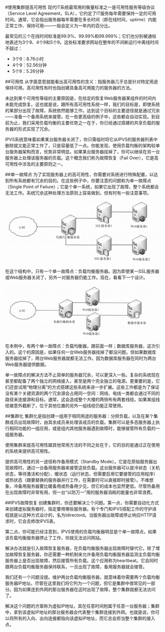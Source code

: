 #使用集群提高可用性
现代IT系统最常用的衡量标准之一是可用性服务等级协议（Service Level Agreement，SLA），它约定了IT服务每年需要保持一定的可用时间。通常，它会指出服务器每年需要在多长时间（即在线时间，uptime）内能正常工作、保持可用——一般会定义为一年内的百分比。

最常见的三个在线时间标准是99.9%、99.99%和99.999%；它们也分别被通俗地表述为3个9、4个9和5个9。这些标准要求网站在整年的不间断运行中离线时间不超过：

- 3个9：8.76小时
- 4个9：52.56分钟
- 5个9：5.26分钟

##可用性
从字面意思就能看出高可用性的含义：指服务器几乎总是针对特定用途保持可用。高可用性有时也指创建具备高可用能力的服务器的方法。

未达到某个可用性等级的主要原因是，在给定的恢复Web服务器某组件的时间内未能完成恢复。这也就是说，跟所有高可用性系统一样，我们的目标是，即使系统的某部分出现了故障，系统依然能够工作。达到这个目标的主要途径就是通过冗余——准备一个备用系统来接管。在一些更高级的例子中，这些都会自动实现。到目前为止，我们采用负载均衡的主要优势之一在于，你已经通过搭建的共享负载的服务器的形式实现了冗余。

IPVS系统意味着如果某台服务器关闭了，你只需临时将它从IPVS的服务器列表中删除就又能正常工作了，只是容量低了一点。你能发现，使用负载均衡的架构较单台服务器架构而言，优势非常明显。如果某台服务器挂掉了，你可以继续在另一台服务器上处理该服务器的负载。这个概念我们称为故障恢复（Fail Over），它是高可用性中涉及的主要原则之一。

##单一故障点
为了实现服务器上的高可用性，你需要对系统进行特殊配置，以达到所有系统都有冗余的目的。在这些例子中，你要注意的问题称为单一故障点（Single Point of Failure）；它是个单一系统，如果它出现了故障，整个系统都会无法工作。系统冗余这种处理方法原则上容易做到，但有时有一些注意事项。

![](../images/12.01.png)

在这个结构中，只有一个单一故障点：负载均衡服务器。因为即使某一SSL服务器或Web服务器关闭了，另外一对服务器仍能工作。现在，看看下一个设计。

![](../images/12.02.png)

在本例中，有两个单一故障点：负载均衡器，跟前面一样；数据库服务器，这次引入的。这个的原因是，如果任何一台Web服务器挂掉了都没问题。但如果数据库服务器挂掉了，两台Web服务器就都无法工作。因为数据库服务器在同时为两台Web服务器提供数据。

单一故障点的解决方法不止简单的服务器冗余，可以更深入一些。复杂的系统现在甚至都配备了两个独立的网络接入，甚至是两个完全独立的电源。更重要的是，它们还尝试用“物理分离”的方式搭建这些系统来进一步扩展。这些工作都是为了保证没有某个关键资源的两个冗余源会占用同一空间：网线、电线一类都会通过不同的路径来连接源和目标。通常，这会造成整个大楼的两侧布有两套线缆。如果某组线缆被意外截断了，位于其他位置的另外一组线缆仍能正常使用。

##集群化
集群化是指创建一组用于相同用途的服务器：分担负载，以及在某个集群成员出现故障时，由其余成员来处理该成员的负载。集群可以是多态服务器上执行相同功能的一组应用，或是组内其他服务器遇到故障时，能够接管所有负载的一组服务器。

使用集群来提高可用性跟其他常用方法的不同之处在于，它的目的是通过正在使用的系统来提供高可用性。

提供高可用性的另一途径称作备用模式（Standby Mode）。它是在原始服务器出现故障时，通过一台备用服务器来接管这些负载。这台服务器可以是冷状态（关机状态，等待激活和分配）、暖状态（运行状态，但需要启用它要接管的应用程序）或热状态（跟要替换的服务器并行工作，在需要时可以直接即时接管）。不难想象，冷备用服务器要比暖备用或热备用少见，但它的成本也显然更低。尽管热备用在出现故障时非常有用，但一台“以防万一”用的服务器消耗的能量也非常浪费。

##IPVS故障恢复
创建集群时，你还要解决三个问题。第一点，你需要自动化方式来创建虚拟服务器时，指定要用哪些服务器。有个专门和IPVS搭配工作的守护进程就是以这种方式设计的，名为ldirectord。当服务器出故障或停止响应HTTP请求时，它会去修改IPVS表。

第二点，你可能已经注意到，IPVS使用的负载均衡器明显是个单一故障点。如果该负载均衡服务器停止了工作，你就无法访问网站。

解决办法就是引入故障恢复服务器，在负载均衡服务器出现故障时替代它。除了增加故障恢复服务器，你还需要一种机制来允许备用负载均衡服务器监测主负载均衡服务器上是否出现故障，然后接管所有负载。这个应用称为heartbeat。它会同时跟两台负载均衡服务器保持联系，一旦出现了故障，备用服务器就会接管。

我们还有一个问题没提。维护两台负载均衡服务器，就意味着你需要两个负载均衡服务器IP地址。尽管在这里我们将它列为一个问题，但它是集群中很常见的一部分。因为如果连到外网的那台服务器在这时出现了故障，整个集群就都无法访问了。

解决这个问题的方案称为虚拟IP地址，其在任意时间尅属于任意一台服务器；集群中，拿到该虚拟IP地址的那台服务器会代表整个集群连接到外网。也就是说，你可以将所有的入向、出向连接都指向该虚拟IP地址，而它总会担当整个集群的接入点。
